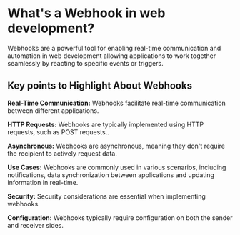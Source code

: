 # What's a Webhook in web development?

Webhooks are a powerful tool for enabling real-time communication and automation in web development allowing applications to work together seamlessly by reacting to specific events or triggers.

## Key points to Highlight About Webhooks

**Real-Time Communication:** Webhooks facilitate real-time communication between different applications.

**HTTP Requests:** Webhooks are typically implemented using HTTP requests, such as POST requests..

**Asynchronous:** Webhooks are asynchronous, meaning they don't require the recipient to actively request data.

**Use Cases:** Webhooks are commonly used in various scenarios, including notifications, data synchronization between applications and updating information in real-time.

**Security:** Security considerations are essential when implementing webhooks.

**Configuration:** Webhooks typically require configuration on both the sender and receiver sides.
